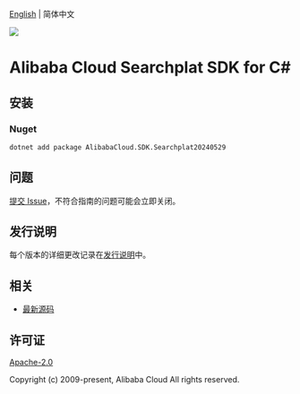 [English](README.md) | 简体中文

![](https://aliyunsdk-pages.alicdn.com/icons/AlibabaCloud.svg)

# Alibaba Cloud Searchplat SDK for C#

## 安装

### Nuget

```bash
dotnet add package AlibabaCloud.SDK.Searchplat20240529
```

## 问题

[提交 Issue](https://github.com/aliyun/alibabacloud-csharp-sdk/issues/new)，不符合指南的问题可能会立即关闭。

## 发行说明

每个版本的详细更改记录在[发行说明](./ChangeLog.md)中。

## 相关

* [最新源码](https://github.com/aliyun/alibabacloud-csharp-sdk/)

## 许可证

[Apache-2.0](http://www.apache.org/licenses/LICENSE-2.0)

Copyright (c) 2009-present, Alibaba Cloud All rights reserved.
